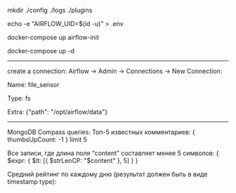 mkdir ./config ./logs ./plugins

echo -e "AIRFLOW_UID=$(id -u)" > .env

docker-compose up airflow-init

docker-compose up -d
_______________

create a connection: Airflow -> Admin -> Connections -> New Connection:

Name: file_sensor

Type: fs

Extra: {"path": "/opt/airflow/data"}
______________

MongoDB Compass queries:
Топ-5 известных комментариев:
{ thumbsUpCount: -1 }
limit 5

Все записи, где длина поля “content” составляет менее 5 символов:
{ $expr: { $lt: [{ $strLenCP: "$content" }, 5] } }


Средний рейтинг по каждому дню (результат должен быть в виде timestamp type):

